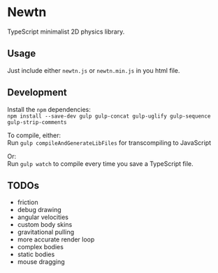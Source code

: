 # Newtn
TypeScript minimalist 2D physics library.

## Usage
Just include either `newtn.js` or `newtn.min.js` in you html file.

## Development
Install the `npm` dependencies:  
``npm install --save-dev gulp gulp-concat gulp-uglify gulp-sequence gulp-strip-comments``

To compile, either:  
Run `gulp compileAndGenerateLibFiles` for transcompiling to JavaScript

Or:  
Run `gulp watch` to compile every time you save a TypeScript file.


## TODOs
* friction
* debug drawing
* angular velocities
* custom body skins
* gravitational pulling
* more accurate render loop
* complex bodies
* static bodies
* mouse dragging

